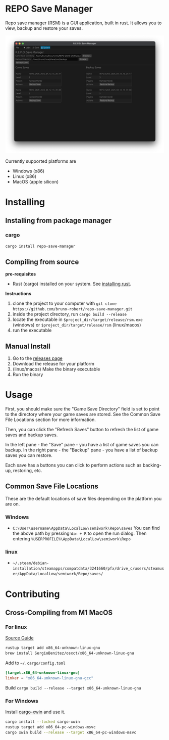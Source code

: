 # REPO Save Manager

Repo save manager (RSM) is a GUI application, built in rust.
It allows you to view, backup and restore your saves.

![Screenshot of RSM](./docs/screenshot_1.png)

Currently supported platforms are

- Windows (x86)
- Linux (x86)
- MacOS (apple silicon)

# Installing

## Installing from package manager

### cargo

`cargo install repo-save-manager`

## Compiling from source

**pre-requisites**

- Rust (cargo) installed on your system. See [installing rust](https://www.rust-lang.org/tools/install).

**Instructions**

1. clone the project to your computer with `git clone https://github.com/bruno-robert/repo-save-manager.git`
2. inside the project directory, run `cargo build --release`
3. locate the executable in `$project_dir/target/release/rsm.exe` (windows) or `$project_dir/target/release/rsm` (linux/macos)
4. run the executable

## Manual Install

1. Go to the [releases page](https://github.com/bruno-robert/repo-save-manager/releases)
2. Download the release for your platform
3. (linux/macos) Make the binary executable
4. Run the binary

# Usage

First, you should make sure the "Game Save Directory" field is set to point to the directory where your game saves are stored.
See the Common Save File Locations section for more information.

Then, you can click the "Refresh Saves" button to refresh the list of game saves and backup saves.

In the left pane - the "Save" pane - you have a list of game saves you can backup.
In the right pane - the "Backup" pane - you have a list of backup saves you can restore.

Each save has a buttons you can click to perform actions such as backing-up, restoring, etc.

## Common Save File Locations

These are the default locations of save files depending on the platform you are on.

### Windows

- `C:\User\username\AppData\LocalLow\semiwork\Repo\saves`
  You can find the above path by pressing `Win + R` to open the run dialog. Then entering `%USERPROFILE%\AppData\LocalLow\semiwork\Repo`

### linux

- `~/.steam/debian-installation/steamapps/compatdata/3241660/pfx/drive_c/users/steamuser/AppData/LocalLow/semiwork/Repo/saves/`

# Contributing

## Cross-Compiling from M1 MacOS

### For linux

[Source Guide](https://medium.com/better-programming/cross-compiling-rust-from-mac-to-linux-7fad5a454ab1)

```sh
rustup target add x86_64-unknown-linux-gnu
brew install SergioBenitez/osxct/x86_64-unknown-linux-gnu
```

Add to `~/.cargo/config.toml`

```toml
[target.x86_64-unknown-linux-gnu]
linker = "x86_64-unknown-linux-gnu-gcc"
```

Build
`cargo build --release --target x86_64-unknown-linux-gnu`

### For Windows

Install [cargo-xwin](https://github.com/rust-cross/cargo-xwin) and use it.

```sh
cargo install --locked cargo-xwin
rustup target add x86_64-pc-windows-msvc
cargo xwin build --release --target x86_64-pc-windows-msvc
```

